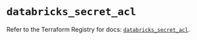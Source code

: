 # `databricks_secret_acl`

Refer to the Terraform Registry for docs: [`databricks_secret_acl`](https://registry.terraform.io/providers/databricks/databricks/1.83.0/docs/resources/secret_acl).
